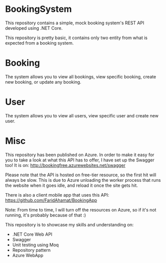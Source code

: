 # BookingSystem
This repository contains a simple, mock booking system's REST API developed using .NET Core.

This repository is pretty basic, it contains only two entity from what is expected from a booking system.
# Booking
The system allows you to view all bookings, view specific booking, create new booking, or update any booking.

# User
The system allows you to view all users, view specific user and create new user.

# Misc
This repository has been published on Azure. In order to make it easy for you to take a look at what this API has to offer, I have set up the Swagger too! It is on: http://bookingfree.azurewebsites.net/swagger

Please note that the API is hosted on free-tier resource, so the first hit will always be slow. This is due to Azure unloading the worker process that runs the website when it goes idle, and reload it once the site gets hit.

There is also a client mobile app that uses this API: https://github.com/FaridAhamat/BookingApp

Note:
From time to time, I will turn off the resources on Azure, so if it's not running, it's probably because of that :)

This repository is to showcase my skills and understanding on:
- .NET Core Web API
- Swagger
- Unit testing using Moq
- Repository pattern
- Azure WebApp
